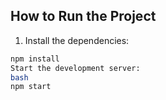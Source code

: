 ## How to Run the Project

1. Install the dependencies:
```bash
npm install
Start the development server:
bash
npm start
